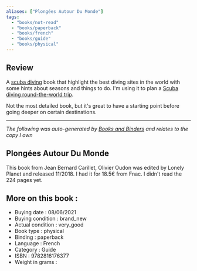 ```yaml
---
aliases: ["Plongées Autour Du Monde"] 
tags: 
  - "books/not-read" 
  - "books/paperback" 
  - "books/french"
  - "books/guide"
  - "books/physical"
---
```

## Review

A [scuba diving](Scuba%20diving.md) book that highlight the best diving sites in the world with some hints about seasons and things to do. I'm using it to plan a [Scuba diving round-the-world trip](Scuba%20diving%20round-the-world%20trip.md).

Not the most detailed book, but it's great to have a starting point before going deeper on certain destinations. 

---
_The following was auto-generated by [Books and Binders](Books%20and%20Binders.md) and relates to the copy I own_
## Plongées Autour Du Monde
This book from Jean Bernard Carillet, Olivier Oudon was edited by Lonely Planet and released 11/2018. I had it for 18.5€ from Fnac. I didn't read the 224 pages yet.

## More on this book :
- Buying date : 08/06/2021
- Buying condition : brand_new
- Actual condition : very_good
- Book type : physical
- Binding : paperback
- Language : French
- Category : Guide
- ISBN : 9782816176377
- Weight in grams : 
